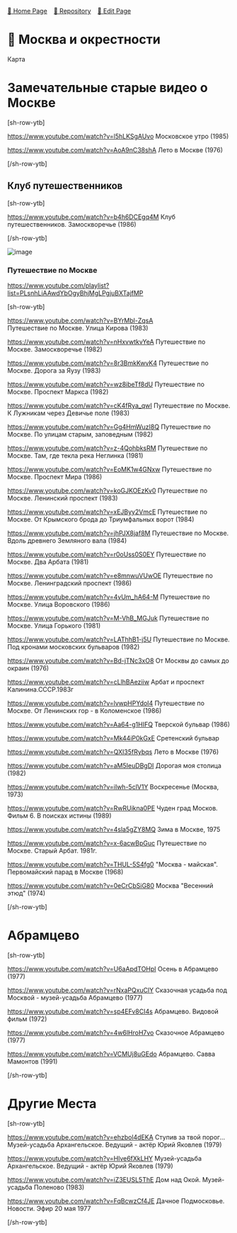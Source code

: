 
<style>
	@import url("/utils/css/bootstrap-grid.css");
	@import url("/utils/css/iframe-youtube.css");
</style>
<script src="/shortcutsjs/shortcuts-v4.js" defer></script>


[🚀 Home Page](https://andrewalevin.github.io/) &ensp;  [🏰 Repository](https://github.com/andrewalevin/andrewalevin.github.io) &ensp;  [🔨 Edit Page](https://github.com/andrewalevin/andrewalevin.github.io/edit/main/moscow.md)



# 🌳 Москва и окрестности 

Карта 







# Замечательные старые видео о Москве


[sh-row-ytb]

https://www.youtube.com/watch?v=l5hLKSgAUvo
Московское утро (1985)

https://www.youtube.com/watch?v=AoA9nC38shA
Лето в Москве (1976)


[/sh-row-ytb]



## Клуб путешественников


[sh-row-ytb]

https://www.youtube.com/watch?v=b4h6DCEgq4M
Клуб путешественников. Замоскворечье (1986)

[/sh-row-ytb]



![image](https://github.com/andrewalevin/andrewalevin.github.io/assets/155118488/74812a97-b27c-44ea-b53e-55f8a32840f3)



### Путешествие по Москве


https://www.youtube.com/playlist?list=PLsnhLiAAwdYbOgyBhjMgLPgjuBXTajfMP


[sh-row-ytb]


https://www.youtube.com/watch?v=BYrMbl-ZqsA  
Путешествие по Москве. Улица Кирова (1983)


https://www.youtube.com/watch?v=nHxvwtkvYeA 
Путешествие по Москве. Замоскворечье (1982)


https://www.youtube.com/watch?v=8r3BmkKwvK4
Путешествие по Москве. Дорога за Яузу (1983)


https://www.youtube.com/watch?v=wz8ibeTf8dU
Путешествие по Москве. Проспект Маркса (1982)


https://www.youtube.com/watch?v=cK4fRya_qwI
Путешествие по Москве. К Лужникам через Девичье поле (1983)


https://www.youtube.com/watch?v=Gg4HmWuzI8Q
Путешествие по Москве. По улицам старым, заповедным (1982)


https://www.youtube.com/watch?v=z-4QohbksRM
Путешествие по Москве. Там, где текла река Неглинка (1981)


https://www.youtube.com/watch?v=EoMK1w4GNxw
Путешествие по Москве. Проспект Мира (1986)


https://www.youtube.com/watch?v=koGJKOEzKv0
Путешествие по Москве. Ленинский проспект (1983)


https://www.youtube.com/watch?v=xEJByy2VmcE
Путешествие по Москве. От Крымского брода до Триумфальных ворот (1984)


https://www.youtube.com/watch?v=jhPJX8jaf8M
Путешествие по Москве. Вдоль древнего Земляного вала (1984)


https://www.youtube.com/watch?v=r0oUss0S0EY
Путешествие по Москве. Два Арбата (1981)


https://www.youtube.com/watch?v=e8mnwuVUwOE
Путешествие по Москве. Ленинградский проспект (1986)


https://www.youtube.com/watch?v=4vUm_hA64-M
Путешествие по Москве. Улица Воровского (1986)


https://www.youtube.com/watch?v=M-VhB_MGJuk
Путешествие по Москве. Улица Горького (1981)


https://www.youtube.com/watch?v=LAThhB1-j5U
Путешествие по Москве. Под кронами московских бульваров (1982)


https://www.youtube.com/watch?v=Bd-jTNc3xO8
От Москвы до самых до окраин (1976)


https://www.youtube.com/watch?v=cLlhBAeziiw
Арбат и проспект Калинина.СССР.1983г


https://www.youtube.com/watch?v=lvwpHPYdoI4
Путешествие по Москве. От Ленинских гор - в Коломенское (1986)


https://www.youtube.com/watch?v=Aa64-g1HIFQ
Тверской бульвар (1986)


https://www.youtube.com/watch?v=Mk44iP0kGxE
Сретенский бульвар


https://www.youtube.com/watch?v=QXI35fRybqs
Лето в Москве (1976)


https://www.youtube.com/watch?v=aM5IeuDBgDI
Дорогая моя столица (1982)


https://www.youtube.com/watch?v=iIwh-5clV1Y
Воскресенье (Москва, 1973)



https://www.youtube.com/watch?v=RwRUikna0PE
Чуден град Москов. Фильм 6. В поисках истины (1989)


https://www.youtube.com/watch?v=4sla5gZY8MQ
Зима в Москве, 1975


https://www.youtube.com/watch?v=x-6acwBpGuc
Путешествие по Москве. Старый Арбат. 1981г.


https://www.youtube.com/watch?v=THUL-5S4fg0
"Москва - майская". Первомайский парад в Москве (1968)


https://www.youtube.com/watch?v=0eCrCbSiG80
Москва "Весенний этюд" (1974)


[/sh-row-ytb]





# Абрамцево


[sh-row-ytb]


https://www.youtube.com/watch?v=U6aApdTOHpI
Осень в Абрамцево (1977)

https://www.youtube.com/watch?v=rNxaPQxuClY
Сказочная усадьба под Москвой - музей-усадьба Абрамцево (1977)


https://www.youtube.com/watch?v=sp4EFv8CI4s
Абрамцево. Видовой фильм (1972)


https://www.youtube.com/watch?v=4w6lHroH7vo
Сказочное Абрамцево (1977)


https://www.youtube.com/watch?v=VCMUj8uGEdo
Абрамцево. Савва Мамонтов (1991)



[/sh-row-ytb]



# Другие Места


[sh-row-ytb]

https://www.youtube.com/watch?v=ehzbol4dEKA
Ступив за твой порог... Музей-усадьба Архангельское. Ведущий - актёр Юрий Яковлев (1979)


https://www.youtube.com/watch?v=Hlve6fXkLHY
Музей-усадьба Архангельское. Ведущий - актёр Юрий Яковлев (1979)



https://www.youtube.com/watch?v=iZ3EUSL5ThE
Дом над Окой. Музей-усадьба Поленово (1983)


https://www.youtube.com/watch?v=FqBcwzCf4JE
Дачное Подмосковье. Новости. Эфир 20 мая 1977


[/sh-row-ytb]












